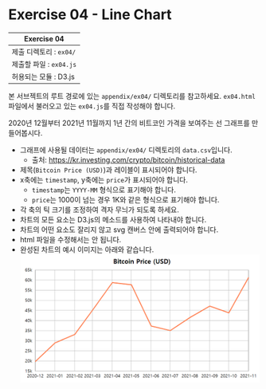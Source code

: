 # Exercise 04 - Line Chart

| Exercise 04             |
| ----------------------- |
| 제출 디렉토리 : `ex04/` |
| 제출할 파일 : `ex04.js` |
| 허용되는 모듈 : D3.js   |

본 서브젝트의 루트 경로에 있는 `appendix/ex04/` 디렉토리를 참고하세요. `ex04.html` 파일에서 불러오고 있는 `ex04.js`를 직접 작성해야 합니다.

2020년 12월부터 2021년 11월까지 1년 간의 비트코인 가격을 보여주는 선 그래프를 만들어봅시다.

- 그래프에 사용될 데이터는 `appendix/ex04/` 디렉토리의 `data.csv`입니다.
  - 출처: https://kr.investing.com/crypto/bitcoin/historical-data
- 제목(`Bitcoin Price (USD)`)과 레이블이 표시되어야 합니다.
- x축에는 `timestamp`, y축에는 `price`가 표시되어야 합니다.
  - `timestamp`는 `YYYY-MM` 형식으로 표기해야 합니다.
  - `price`는 1000이 넘는 경우 1K와 같은 형식으로 표기해야 합니다.
- 각 축의 틱 크기를 조정하여 격자 무늬가 되도록 하세요.
- 차트의 모든 요소는 D3.js의 메소드를 사용하여 나타내야 합니다.
- 차트의 어떤 요소도 잘리지 않고 svg 캔버스 안에 출력되어야 합니다.
- html 파일을 수정해서는 안 됩니다.
- 완성된 차트의 예시 이미지는 아래와 같습니다.
  ![line chart example](./appendix/ex04/example.png)
